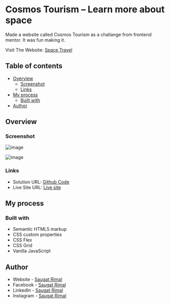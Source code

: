 # Cosmos Tourism  – Learn more about space

Made a website called Cosmos Tourism as a challange from frontend mentor. It was fun making it.

Visit The Website: [Space Travel](https://chrome.google.com/webstore/detail/drop-tab-%E2%80%93-best-bookmark/peogendaipoplnglfflehjgnbkpfpmkj/)


## Table of contents

- [Overview](#overview)
  - [Screenshot](#screenshot)
  - [Links](#links)
- [My process](#my-process)
  - [Built with](#built-with)
- [Author](#author)


## Overview


### Screenshot

![image](https://user-images.githubusercontent.com/86593756/184087792-a7414599-2dc5-4ddb-b418-2d6b788dfff7.png)


![image](https://user-images.githubusercontent.com/86593756/184087703-c6e7b6db-2567-48e2-a4c3-7d968c5f278b.png)


### Links

- Solution URL: [Github Code](https://github.com/saugat-rimal/droptab/)
- Live Site URL: [Live site ](https://saugat-rimal.github.io/droptab/)

## My process

### Built with

- Semantic HTML5 markup
- CSS custom properties
- CSS Flex
- CSS Grid
- Vanilla JavaScript



## Author

- Website - [Saugat Rimal](https://saugatrimal.com.np)
- Facebook - [Saugat Rimal](https://www.facebook.com/saugatrimal.pro)
- LinkedIn - [Saugat Rimal](https://www.linkedin.com/in/saugatrimal/)
- Instagram - [Saugat Rimal](https://www.instagram.com/saugatrimal60/)



